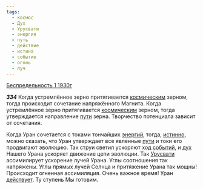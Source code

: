 ```yaml
---
tags:
  - космос
  - Дух
  - Урусвати
  - энергия
  - путь
  - действие
  - истина
  - событие
  - огонь
  - луч
---
```


[Беспредельность 1 1930г](/agni/1930)

___334___
Когда устремлённое зерно притягивается [космическим](/tag/#космос) зерном, тогда происходит сочетание напряжённого Магнита. Когда устремлённое зерно притягивается [космическим](/tag/#космос) зерном, тогда утверждается направление [пути](/tag/#путь) зерна. Творчество потенциала зависит от сочетания.   

Когда Уран сочетается с токами тончайших [энергий](/tag/#энергия), тогда, [истинно](/tag/#истина), можно сказать, что Уран утверждает все явленные [пути](/tag/#путь) и токи его продвигают эволюцию. Так струи светил ускоряют ход [событий](/tag/#событие), и [дух](/tag/#Дух) Нашего Урана ускоряет движение цепи эволюции. Так [Урусвати](/tag/#Урусвати) ассимилирует ускорение лучей Урана. Углы соотношения так напряжены. Углы прямых лучей Солнца и притяжение Урана так мощны! Происходит огненная ассимиляция. Очень важное время! Уран [действует](/tag/#действие). Ту ступень Мы готовим.